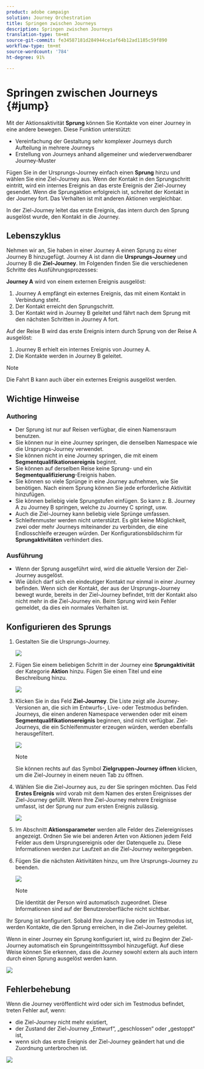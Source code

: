 ```yaml
---
product: adobe campaign
solution: Journey Orchestration
title: Springen zwischen Journeys
description: Springen zwischen Journeys
translation-type: tm+mt
source-git-commit: fe34587181d284944ce1af64b12ad1185c59f890
workflow-type: tm+mt
source-wordcount: '784'
ht-degree: 91%

---
```



# Springen zwischen Journeys {#jump}

Mit der Aktionsaktivität **Sprung** können Sie Kontakte von einer Journey in eine andere bewegen. Diese Funktion unterstützt:

* Vereinfachung der Gestaltung sehr komplexer Journeys durch Aufteilung in mehrere Journeys
* Erstellung von Journeys anhand allgemeiner und wiederverwendbarer Journey-Muster

Fügen Sie in der Ursprungs-Journey einfach einen **Sprung** hinzu und wählen Sie eine Ziel-Journey aus. Wenn der Kontakt in den Sprungschritt eintritt, wird ein internes Ereignis an das erste Ereignis der Ziel-Journey gesendet. Wenn die Sprungaktion erfolgreich ist, schreitet der Kontakt in der Journey fort. Das Verhalten ist mit anderen Aktionen vergleichbar.

In der Ziel-Journey leitet das erste Ereignis, das intern durch den Sprung ausgelöst wurde, den Kontakt in die Journey.

## Lebenszyklus

Nehmen wir an, Sie haben in einer Journey A einen Sprung zu einer Journey B hinzugefügt. Journey A ist dann die **Ursprungs-Journey** und Journey B die **Ziel-Journey**.
Im Folgenden finden Sie die verschiedenen Schritte des Ausführungsprozesses:

**Journey A** wird von einem externen Ereignis ausgelöst:

1. Journey A empfängt ein externes Ereignis, das mit einem Kontakt in Verbindung steht.
1. Der Kontakt erreicht den Sprungschritt.
1. Der Kontakt wird in Journey B geleitet und fährt nach dem Sprung mit den nächsten Schritten in Journey A fort.

Auf der Reise B wird das erste Ereignis intern durch Sprung von der Reise A ausgelöst:

1. Journey B erhielt ein internes Ereignis von Journey A.
1. Die Kontakte werden in Journey B geleitet.

>[!NOTE]
>
>Die Fahrt B kann auch über ein externes Ereignis ausgelöst werden.

## Wichtige Hinweise

### Authoring

* Der Sprung ist nur auf Reisen verfügbar, die einen Namensraum benutzen.
* Sie können nur in eine Journey springen, die denselben Namespace wie die Ursprungs-Journey verwendet.
* Sie können nicht in eine Journey springen, die mit einem **Segmentqualifikationsereignis** beginnt.
* Sie können auf derselben Reise keine Sprung- und ein **Segmentqualifizierung**-Ereignis haben.
* Sie können so viele Sprünge in eine Journey aufnehmen, wie Sie benötigen. Nach einem Sprung können Sie jede erforderliche Aktivität hinzufügen.
* Sie können beliebig viele Sprungstufen einfügen. So kann z. B. Journey A zu Journey B springen, welche zu Journey C springt, usw.
* Auch die Ziel-Journey kann beliebig viele Sprünge umfassen.
* Schleifenmuster werden nicht unterstützt. Es gibt keine Möglichkeit, zwei oder mehr Journeys miteinander zu verbinden, die eine Endlosschleife erzeugen würden. Der Konfigurationsbildschirm für **Sprungaktivitäten** verhindert dies.

### Ausführung

* Wenn der Sprung ausgeführt wird, wird die aktuelle Version der Ziel-Journey ausgelöst.
* Wie üblich darf sich ein eindeutiger Kontakt nur einmal in einer Journey befinden. Wenn sich der Kontakt, der aus der Ursprungs-Journey bewegt wurde, bereits in der Ziel-Journey befindet, tritt der Kontakt also nicht mehr in die Ziel-Journey ein. Beim Sprung wird kein Fehler gemeldet, da dies ein normales Verhalten ist.

## Konfigurieren des Sprungs

1. Gestalten Sie die Ursprungs-Journey.

   ![](../assets/jump1.png)

1. Fügen Sie einem beliebigen Schritt in der Journey eine **Sprungaktivität** der Kategorie **Aktion** hinzu. Fügen Sie einen Titel und eine Beschreibung hinzu.

   ![](../assets/jump2.png)

1. Klicken Sie in das Feld **Ziel-Journey**.
Die Liste zeigt alle Journey-Versionen an, die sich im Entwurfs-, Live- oder Testmodus befinden. Journeys, die einen anderen Namespace verwenden oder mit einem **Segmentqualifikationsereignis** beginnen, sind nicht verfügbar. Ziel-Journeys, die ein Schleifenmuster erzeugen würden, werden ebenfalls herausgefiltert.

   ![](../assets/jump3.png)

   >[!NOTE]
   >
   >Sie können rechts auf das Symbol **Zielgruppen-Journey öffnen** klicken, um die Ziel-Journey in einem neuen Tab zu öffnen.

1. Wählen Sie die Ziel-Journey aus, zu der Sie springen möchten.
Das Feld **Erstes Ereignis** wird vorab mit dem Namen des ersten Ereignisses der Ziel-Journey gefüllt. Wenn Ihre Ziel-Journey mehrere Ereignisse umfasst, ist der Sprung nur zum ersten Ereignis zulässig.

   ![](../assets/jump4.png)

1. Im Abschnitt **Aktionsparameter** werden alle Felder des Zielereignisses angezeigt. Ordnen Sie wie bei anderen Arten von Aktionen jedem Feld Felder aus dem Ursprungsereignis oder der Datenquelle zu. Diese Informationen werden zur Laufzeit an die Ziel-Journey weitergegeben.
1. Fügen Sie die nächsten Aktivitäten hinzu, um Ihre Ursprungs-Journey zu beenden.

   ![](../assets/jump5.png)


   >[!NOTE]
   >
   >Die Identität der Person wird automatisch zugeordnet. Diese Informationen sind auf der Benutzeroberfläche nicht sichtbar.

Ihr Sprung ist konfiguriert. Sobald Ihre Journey live oder im Testmodus ist, werden Kontakte, die den Sprung erreichen, in die Ziel-Journey geleitet.

Wenn in einer Journey ein Sprung konfiguriert ist, wird zu Beginn der Ziel-Journey automatisch ein Sprungeintrittssymbol hinzugefügt. Auf diese Weise können Sie erkennen, dass die Journey sowohl extern als auch intern durch einen Sprung ausgelöst werden kann.

![](../assets/jump7.png)

## Fehlerbehebung

Wenn die Journey veröffentlicht wird oder sich im Testmodus befindet, treten Fehler auf, wenn:
* die Ziel-Journey nicht mehr existiert,
* der Zustand der Ziel-Journey „Entwurf“, „geschlossen“ oder „gestoppt“ ist,
* wenn sich das erste Ereignis der Ziel-Journey geändert hat und die Zuordnung unterbrochen ist.

![](../assets/jump6.png)
